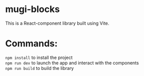 # mugi-blocks

This is a React-component library built using Vite. 

# Commands:

`npm install` to install the project <br/>
`npm run dev` to launch the app and interact with the components <br/>
`npm run build` to build the library
